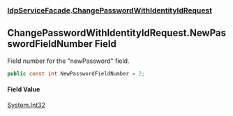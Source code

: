 ### [IdpServiceFacade](../index.md 'IdpServiceFacade').[ChangePasswordWithIdentityIdRequest](index.md 'IdpServiceFacade\.ChangePasswordWithIdentityIdRequest')

## ChangePasswordWithIdentityIdRequest\.NewPasswordFieldNumber Field

Field number for the "newPassword" field\.

```csharp
public const int NewPasswordFieldNumber = 2;
```

#### Field Value
[System\.Int32](https://learn.microsoft.com/en-us/dotnet/api/system.int32 'System\.Int32')